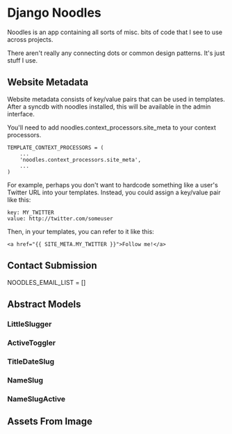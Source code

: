 Django Noodles
==============
Noodles is an app containing all sorts of misc. bits of code that I see to use across projects.

There aren't really any connecting dots or common design patterns. It's just stuff I use.

Website Metadata
----------------
Website metadata consists of key/value pairs that can be used in templates. After a syncdb with noodles installed, this will be available in the admin interface.

You'll need to add noodles.context_processors.site_meta to your context processors.

	TEMPLATE_CONTEXT_PROCESSORS = (
	    ...
	    'noodles.context_processors.site_meta',
	    ...	    
	)

For example, perhaps you don't want to hardcode something like a user's Twitter URL into your templates. Instead, you could assign a key/value pair like this:

	key: MY_TWITTER
	value: http://twitter.com/someuser

Then, in your templates, you can refer to it like this:

	<a href="{{ SITE_META.MY_TWITTER }}">Follow me!</a>

Contact Submission
------------------
NOODLES_EMAIL_LIST = []

Abstract Models
---------------
### LittleSlugger
### ActiveToggler
### TitleDateSlug
### NameSlug
### NameSlugActive

Assets From Image
-----------------